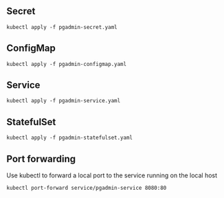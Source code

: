 ## Secret

~~~
kubectl apply -f pgadmin-secret.yaml
~~~

## ConfigMap

~~~
kubectl apply -f pgadmin-configmap.yaml
~~~

## Service

~~~
kubectl apply -f pgadmin-service.yaml
~~~

## StatefulSet

~~~
kubectl apply -f pgadmin-statefulset.yaml
~~~

## Port forwarding

Use kubectl to forward a local port to the service running on the local host 

~~~
kubectl port-forward service/pgadmin-service 8080:80  
~~~